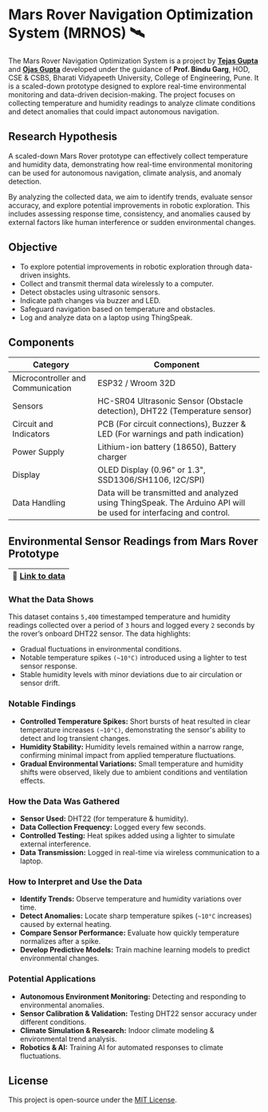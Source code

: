 # Mars Rover Navigation Optimization System (MRNOS) 🛰

The Mars Rover Navigation Optimization System is a project by **[Tejas Gupta](https://github.com/multiverseweb)** and **[Ojas Gupta](https://github.com/ojas-git)** developed under the guidance of **Prof. Bindu Garg**, HOD, CSE & CSBS, Bharati Vidyapeeth University, College of Engineering, Pune. It is a scaled-down prototype designed to explore real-time environmental monitoring and data-driven decision-making. The project focuses on collecting temperature and humidity readings to analyze climate conditions and detect anomalies that could impact autonomous navigation.

## Research Hypothesis
A scaled-down Mars Rover prototype can effectively collect temperature and humidity data, demonstrating how real-time environmental monitoring can be used for autonomous navigation, climate analysis, and anomaly detection.  

By analyzing the collected data, we aim to identify trends, evaluate sensor accuracy, and explore potential improvements in robotic exploration. This includes assessing response time, consistency, and anomalies caused by external factors like human interference or sudden environmental changes.  

## Objective
- To explore potential improvements in robotic exploration through data-driven insights.
- Collect and transmit thermal data wirelessly to a computer.
- Detect obstacles using ultrasonic sensors.
- Indicate path changes via buzzer and LED.
- Safeguard navigation based on temperature and obstacles.
- Log and analyze data on a laptop using ThingSpeak.

## Components

| Category | Component |
|-|-|
| Microcontroller and Communication |ESP32 / Wroom 32D |
| Sensors | HC-SR04 Ultrasonic Sensor (Obstacle detection), DHT22 (Temperature sensor) |
| Circuit and Indicators | PCB (For circuit connections), Buzzer & LED (For warnings and path indication) |
| Power Supply | Lithium-ion battery (18650), Battery charger |
| Display | OLED Display (0.96" or 1.3", SSD1306/SH1106, I2C/SPI) |
| Data Handling | Data will be transmitted and analyzed using ThingSpeak. The Arduino API will be used for interfacing and control. |

## Environmental Sensor Readings from Mars Rover Prototype

|🔗 [Link to data](data/data_3hrs.csv) |
|-|

### What the Data Shows
This dataset contains `5,400` timestamped temperature and humidity readings collected over a period of `3` hours and logged every `2` seconds by the rover’s onboard DHT22 sensor. The data highlights:
- Gradual fluctuations in environmental conditions.
- Notable temperature spikes ``(~10°C)`` introduced using a lighter to test sensor response.
- Stable humidity levels with minor deviations due to air circulation or sensor drift.

### Notable Findings
- **Controlled Temperature Spikes:** Short bursts of heat resulted in clear temperature increases `(~10°C)`, demonstrating the sensor's ability to detect and log transient changes.
- **Humidity Stability:** Humidity levels remained within a narrow range, confirming minimal impact from applied temperature fluctuations.
- **Gradual Environmental Variations:** Small temperature and humidity shifts were observed, likely due to ambient conditions and ventilation effects.

### How the Data Was Gathered
- **Sensor Used:** DHT22 (for temperature & humidity).
- **Data Collection Frequency:** Logged every few seconds.
- **Controlled Testing:** Heat spikes added using a lighter to simulate external interference.
- **Data Transmission:** Logged in real-time via wireless communication to a laptop.

### How to Interpret and Use the Data
- **Identify Trends:** Observe temperature and humidity variations over time.
- **Detect Anomalies:** Locate sharp temperature spikes (`~10°C` increases) caused by external heating.
- **Compare Sensor Performance:** Evaluate how quickly temperature normalizes after a spike.
- **Develop Predictive Models:** Train machine learning models to predict environmental changes.

### Potential Applications
- **Autonomous Environment Monitoring:** Detecting and responding to environmental anomalies.
- **Sensor Calibration & Validation:** Testing DHT22 sensor accuracy under different conditions.
- **Climate Simulation & Research:** Indoor climate modeling & environmental trend analysis.
- **Robotics & AI:** Training AI for automated responses to climate fluctuations.

## License

This project is open-source under the [MIT License](LICENSE).

